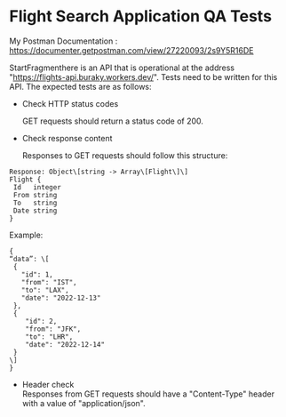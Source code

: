 # Flight Search Application QA Tests
My Postman Documentation : https://documenter.getpostman.com/view/27220093/2s9Y5R16DE

StartFragmenthere is an API that is operational at the address "https://flights-api.buraky.workers.dev/". Tests need to be written for this API. The expected tests are as follows:

- Check HTTP status codes

  GET requests should return a status code of 200.

- Check response content

  Responses to GET requests should follow this structure:

 ``` 
Response: Object\[string -> Array\[Flight\]\]
Flight {
  Id   integer
  From string
  To   string
  Date string
}

 ```

Example:

```
{
“data”: \[
 {
   "id": 1,
   "from": "IST",
   "to": "LAX",
   "date": "2022-12-13"
 },
 {
    "id": 2,
    "from": "JFK",
    "to": "LHR",
    "date": "2022-12-14"
 } 
\]
}

 ```

- Header check  
    Responses from GET requests should have a "Content-Type" header with a value of "application/json".



